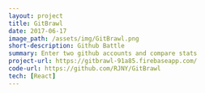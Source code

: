 ```yaml
---
layout: project
title: GitBrawl
date: 2017-06-17
image_path: /assets/img/GitBrawl.png
short-description: Github Battle
summary: Enter two github accounts and compare stats
project-url: https://gitbrawl-91a85.firebaseapp.com/
code-url: https://github.com/RJNY/GitBrawl
tech: [React]
---
```



